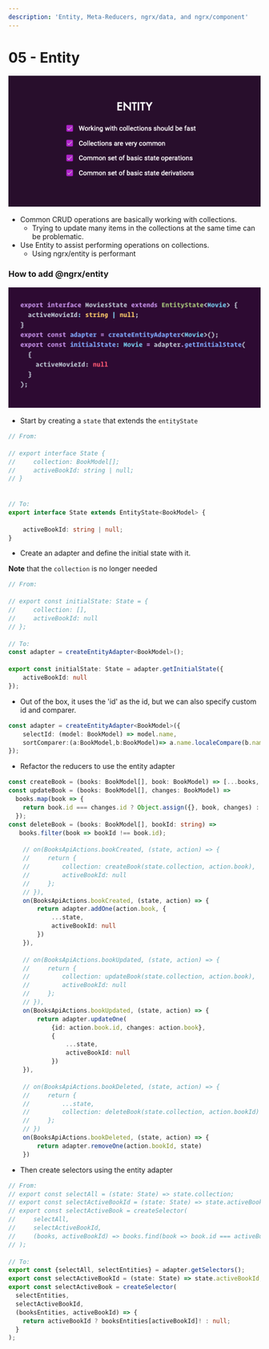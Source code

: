 ```yaml
---
description: 'Entity, Meta-Reducers, ngrx/data, and ngrx/component'
---
```


# 05 - Entity

![](../.gitbook/assets/image-entity1.png)

* Common CRUD operations are basically working with collections.
  * Trying to update many items in the collections at the same time can be problematic.
* Use Entity to assist performing operations on collections.
  * Using ngrx/entity is performant

### How to add @ngrx/entity

![](../.gitbook/assets/image%20%2898%29.png)

* Start by creating a `state` that extends the `entityState`

```typescript
// From:

// export interface State {
//     collection: BookModel[];
//     activeBookId: string | null;
// }


// To:
export interface State extends EntityState<BookModel> {

    activeBookId: string | null;
}
```

* Create an adapter and define the initial state with it.

**Note** that the `collection` is no longer needed

```typescript
// From:

// export const initialState: State = {
//     collection: [],
//     activeBookId: null
// };

// To:
const adapter = createEntityAdapter<BookModel>();

export const initialState: State = adapter.getInitialState({
    activeBookId: null
});
```

* Out of the box, it uses the 'id' as the id, but we can also specify custom id and comparer.

```typescript
const adapter = createEntityAdapter<BookModel>({
    selectId: (model: BookModel) => model.name,
    sortComparer:(a:BookModel,b:BookModel)=> a.name.localeCompare(b.name)
});
```

* Refactor the reducers to use the entity adapter

```typescript
const createBook = (books: BookModel[], book: BookModel) => [...books, book];
const updateBook = (books: BookModel[], changes: BookModel) =>
  books.map(book => {
    return book.id === changes.id ? Object.assign({}, book, changes) : book;
  });
const deleteBook = (books: BookModel[], bookId: string) =>
   books.filter(book => bookId !== book.id);
    
    // on(BooksApiActions.bookCreated, (state, action) => {
    //     return {
    //         collection: createBook(state.collection, action.book),
    //         activeBookId: null
    //     };
    // }),
    on(BooksApiActions.bookCreated, (state, action) => {
        return adapter.addOne(action.book, {
            ...state,
            activeBookId: null
        })
    }),

    // on(BooksApiActions.bookUpdated, (state, action) => {
    //     return {
    //         collection: updateBook(state.collection, action.book),
    //         activeBookId: null
    //     };
    // }),
    on(BooksApiActions.bookUpdated, (state, action) => {
        return adapter.updateOne(
            {id: action.book.id, changes: action.book},
            {
                ...state,
                activeBookId: null
            })
    }),

    // on(BooksApiActions.bookDeleted, (state, action) => {
    //     return {
    //         ...state,
    //         collection: deleteBook(state.collection, action.bookId)
    //     };
    // })
    on(BooksApiActions.bookDeleted, (state, action) => {
        return adapter.removeOne(action.bookId, state)
    })
```

* Then create selectors using the entity adapter

```typescript
// From:
// export const selectAll = (state: State) => state.collection;
// export const selectActiveBookId = (state: State) => state.activeBookId;
// export const selectActiveBook = createSelector(
//     selectAll,
//     selectActiveBookId,
//     (books, activeBookId) => books.find(book => book.id === activeBookId) || null
// );

// To:
export const {selectAll, selectEntities} = adapter.getSelectors();
export const selectActiveBookId = (state: State) => state.activeBookId;
export const selectActiveBook = createSelector(
  selectEntities,
  selectActiveBookId,
  (booksEntities, activeBookId) => {
    return activeBookId ? booksEntities[activeBookId]! : null;
  }
);
```

